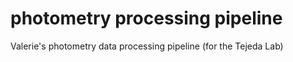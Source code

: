 # photometry processing pipeline
Valerie's photometry data processing pipeline (for the Tejeda Lab)
